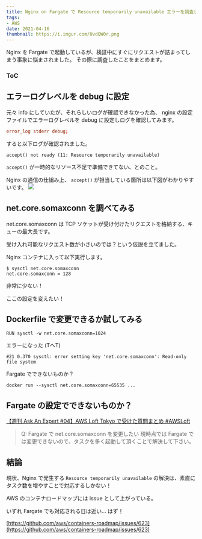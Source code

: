 ```yaml
---
title: Nginx on Fargate で Resource temporarily unavailable エラーを調査した
tags:
- AWS
date: 2021-04-16
thumbnail: https://i.imgur.com/UvdQW0r.png
---
```


Nginx を Fargate で起動しているが、検証中にすぐにリクエストが詰まってしまう事象に悩まされました。
その際に調査したことをまとめます。

<div class="toc">
<div class="toc-content">
<h3 class="menu-label">ToC</h3>
<!-- toc -->
</div>
</div>

<!-- more -->

## エラーログレベルを debug に設定

元々 info にしていたが、それらしいログが確認できなかった為、
nginx の設定ファイルでエラーログレベルを debug に設定しログを確認してみます。

```nginx.conf
error_log stderr debug;
```

すると以下ログが確認されました。

```
accept() not ready (11: Resource temporarily unavailable)
```

`accept()` が一時的なリソース不足で準備できてない、とのこと。

Nginx の通信の仕組み上、 `accept()` が担当している箇所は以下図がわかりやすいです。
![](https://i.imgur.com/PPJozW1.png)

## net.core.somaxconn を調べてみる

net.core.somaxconn は TCP ソケットが受け付けたリクエストを格納する、キューの最大長です。

受け入れ可能なリクエスト数が小さいのでは？という仮説を立てました。

Nginx コンテナに入って以下実行します。

```console
$ sysctl net.core.somaxconn
net.core.somaxconn = 128
```

非常に少ない！

ここの設定を変えたい！

## Dockerfile で変更できるか試してみる

```
RUN sysctl -w net.core.somaxconn=1024
```

エラーになった (TへT)

```
#21 0.370 sysctl: error setting key 'net.core.somaxconn': Read-only file system
```

Fargate でできないものか？

```
docker run --sysctl net.core.somaxconn=65535 ...
```

## Fargate の設定でできないものか？

[【週刊 Ask An Expert #04】AWS Loft Tokyo で受けた質問まとめ #AWSLoft](https://aws.amazon.com/jp/blogs/startup/weekly-aae-04/)

> Q: Fargate で net.core.somaxconn を変更したい
> 現時点では Fargate では変更できないので、タスクを多く起動して頂くことで解決して下さい。

## 結論

現状、Nginx で発生する `Resource temporarily unavailable` の解決は、素直にタスク数を増やすことで対応するしかない！

AWS のコンテナロードマップには issue として上がっている。

いずれ Fargate でも対応される日は近い... はず！

[https://github.com/aws/containers-roadmap/issues/623](https://github.com/aws/containers-roadmap/issues/623)
